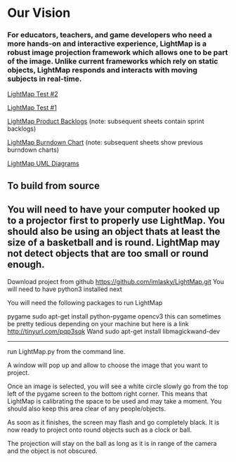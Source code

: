 # Our Vision 
### For educators, teachers, and game developers who need a more hands-on and interactive experience, LightMap is a robust image projection framework which allows one to be part of the image. Unlike current frameworks which rely on static objects, LightMap responds and interacts with moving subjects in real-time.

[LightMap Test #2](https://www.youtube.com/watch?v=L9hnyjyehlU)

[LightMap Test #1](https://www.youtube.com/watch?v=ZFFU9Q9EpU8)

[LightMap Product Backlogs](https://docs.google.com/spreadsheets/d/1KzVy8__O7hYm5OYdYDgpwn8v_2NLT_NFqykj1n62cC0/edit?usp=sharing) (note: subsequent sheets contain sprint backlogs)

[LightMap Burndown Chart](https://docs.google.com/spreadsheets/d/1Ahi36pMBZp_S9xYot1CPSjrou3HqOCyGpo3ACNAwtpA/edit?usp=sharing) (note: subsequent sheets show previous burndown charts)

[LightMap UML Diagrams](https://github.com/imlasky/LightMap/tree/master/Documentation/UML)


To build from source
-----------------------------------------------------
You will need to have your computer hooked up to a projector first to properly use LightMap.
You should also be using an object thats at least the size of a basketball and is round. LightMap may not detect objects that are too small or round enough.
-----------------------------------------------------
Download project from github
	https://github.com/imlasky/LightMap.git
You will need to have python3 installed next

You will need the following packages to run LightMap

pygame
	sudo apt-get install python-pygame
opencv3
	this can sometimes be pretty tedious depending on your machine
	but here is a link http://tinyurl.com/pqp3sqk
Wand
	sudo apt-get install libmagickwand-dev

------------------------------------------------------
run LightMap.py from the command line.

A window will pop up and allow to choose the image that you want to project.

Once an image is selected, you will see a white circle slowly go from the 
top left of the pygame screen to the bottom right corner. This means that 
LightMap is calibrating the space to be used and may take a moment. You should
also keep this area clear of any people/objects.

As soon as it finishes, the screen may flash and go completely black.
It is now ready to project onto round objects such as a clock or ball.

The projection will stay on the ball as long as it is in range of the camera and
the object is not obscured.

